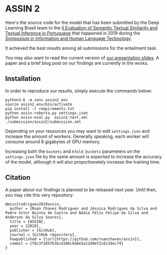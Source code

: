 ASSIN 2
=================

Here's the source code for the model that has been submitted by the Deep Learning Brasil team to the 
[II Evaluation of Semantic Textual Similarity and Textual Inference in Portuguese](https://sites.google.com/view/assin2/english) 
that happened in 2019 during the [Symposium in Information and Human Language Technology](http://comissoes.sbc.org.br/ce-pln/stil2019/).

It achieved the best results among all submissions for the entailment task.

You may also want to read the current version of [our presentation slides](https://github.com/ruanchaves/assin/blob/master/STIL2019_presentation.pdf). A paper and a brief blog post on our findings are currently in the works.

## Installation

In order to reproduce our results, simply execute the commands below:

```
python3.6 -m venv assin2_env
source assin2_env/bin/activate
pip install -r requirements.txt
python assin-roberta.py settings.json
python assin-eval.py  assin2-test.xml ./submission/assin2/submission.xml
```

Depending on your resources you may want to edit `settings.json` and increase the amount of workers. Generally speaking, each worker will consume around 8 gigabytes of GPU memory. 

Increasing both the `buckets` and `kfold_buckets` parameters on the `settings.json` file by the same amount is expected to increase the accuracy of the model, although it will also proportionately increase the training time.


## Citation

A paper about our findings is planned to be released next year. 
Until then, you may cite this very repository: 

```
@misc{rodrigues2019assin,
  author = {Ruan Chaves Rodrigues and Jéssica Rodrigues da Silva and Pedro Vitor Quinta de Castro and Nádia Félix Felipe da Silva and Anderson da Silva Soares},
  title = {ASSIN},
  year = {2019},
  publisher = {GitHub},
  journal = {GitHub repository},
  howpublished = {\url{https://github.com/ruanchaves/assin}},
  commit = {f8c3f185fb3bcd106c8a0e5a12d9ef2c6119ec74}
}
```
